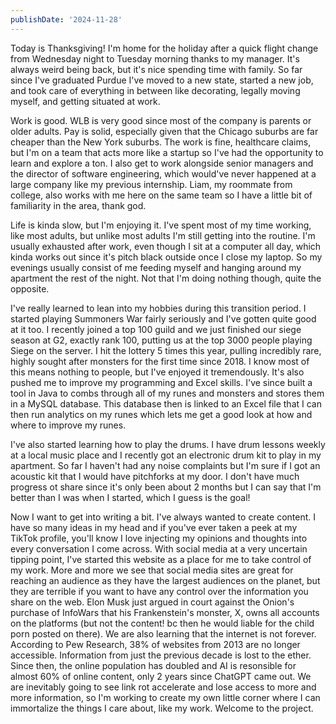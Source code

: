 ```yaml
---
publishDate: '2024-11-28'
---
```


Today is Thanksgiving! I'm home for the holiday after a quick flight change from Wednesday night to Tuesday morning thanks to my manager. It's always weird being back, but it's nice spending time with family. So far since I've graduated Purdue I've moved to a new state, started a new job, and took care of everything in between like decorating, legally moving myself, and getting situated at work.  

Work is good. WLB is very good since most of the company is parents or older adults. Pay is solid, especially given that the Chicago suburbs are far cheaper than the New York suburbs. The work is fine, healthcare claims, but I'm on a team that acts more like a startup so I've had the opportunity to learn and explore a ton. I also get to work alongside senior managers and the director of software engineering, which would've never happened at a large company like my previous internship. Liam, my roommate from college, also works with me here on the same team so I have a little bit of familiarity in the area, thank god.

Life is kinda slow, but I'm enjoying it. I've spent most of my time working, like most adults, but unlike most adults I'm still getting into the routine. I'm usually exhausted after work, even though I sit at a computer all day, which kinda works out since it's pitch black outside once I close my laptop. So my evenings usually consist of me feeding myself and hanging around my apartment the rest of the night. Not that I'm doing nothing though, quite the opposite.

I've really learned to lean into my hobbies during this transition period. I started playing Summoners War fairly seriously and I've gotten quite good at it too. I recently joined a top 100 guild and we just finished our siege season at G2, exactly rank 100, putting us at the top 3000 people playing Siege on the server. I hit the lottery 5 times this year, pulling incredibly rare, highly sought after monsters for the first time since 2018. I know most of this means nothing to people, but I've enjoyed it tremendously. It's also pushed me to improve my programming and Excel skills. I've since built a tool in Java to combs through all of my runes and monsters and stores them in a MySQL database. This database then is linked to an Excel file that I can then run analytics on my runes which lets me get a good look at how and where to improve my runes. 

I've also started learning how to play the drums. I have drum lessons weekly at a local music place and I recently got an electronic drum kit to play in my apartment. So far I haven't had any noise complaints but I'm sure if I got an acoustic kit that I would have pitchforks at my door. I don't have much progress ot share since it's only been about 2 months but I can say that I'm better than I was when I started, which I guess is the goal!

Now I want to get into writing a bit. I've always wanted to create content. I have so many ideas in my head and if you've ever taken a peek at my TikTok profile, you'll know I love injecting my opinions and thoughts into every conversation I come across. With social media at a very uncertain tipping point, I've started this website as a place for me to take control of my work. More and more we see that social media sites are great for reaching an audience as they have the largest audiences on the planet, but they are terrible if you want to have any control over the information you share on the web. Elon Musk just argued in court against the Onion's purchase of InfoWars that his Frankenstein's monster, X, owns all accounts on the platforms (but not the content! bc then he would liable for the child porn posted on there). We are also learning that the internet is not forever. According to Pew Research, 38% of websites from 2013 are no longer accessible. Information from just the previous decade is lost to the ether. Since then, the online population has doubled and AI is resonsible for almost 60% of online content, only 2 years since ChatGPT came out. We are inevitably going to see link rot accelerate and lose access to more and more information, so I'm working to create my own little corner where I can immortalize the things I care about, like my work. Welcome to the project.